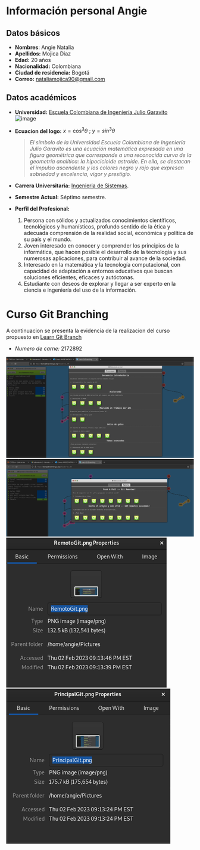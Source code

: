 # **Información personal Angie**
## **Datos básicos**
* **Nombres**: Angie Natalia 
* **Apellidos:** Mojica Diaz
* **Edad:** 20 años
* **Nacionalidad:** Colombiana
* **Ciudad de residencia:** Bogotá
* **Correo:** [nataliamojica90@gmail.com](mailto:nataliamojica90@gmail.com)
## **Datos académicos**
* **Universidad:** [Escuela Colombiana de Ingeniería Julio Garavito](https://www.escuelaing.edu.co/es/)\
    ![image](https://user-images.githubusercontent.com/99996670/215300944-b45011ca-4af1-4868-90a8-c7e64f592406.png)
* **Ecuacion del logo:** 
    $x = \cos^3\theta\:;\:y=sin^3\theta$
    > _El símbolo de la Universidad Escuela Colombiana de Ingeniería Julio Garavito es una ecuación matemática expresada en una figura geométrica que corresponde a una reconocida curva de la geometría analítica: la hipocicloide astroide. En ella, se destacan el impulso ascendente y los colores negro y rojo que expresan sobriedad y excelencia, vigor y prestigio._
* **Carrera Universitaria:** [Ingenieria de Sistemas]((https://www.escuelaing.edu.co/es/programas/ingenieria-de-sistemas/)).
* **Semestre Actual:** Séptimo semestre.
* **Perfil del Profesional:**

    1. Persona con sólidos y actualizados conocimientos científicos, tecnológicos y humanísticos, profundo sentido de la ética y adecuada comprensión de la realidad social, económica y política de su país y el mundo. 
    2. Joven interesado en conocer y comprender los principios de la informática, que hacen posible el desarrollo de la tecnología y sus numerosas aplicaciones, para contribuir al avance de la sociedad. 
    3. Interesado en la matemática y la tecnología computacional, con capacidad de adaptación a entornos educativos que buscan soluciones eficientes, eficaces y autóctonas. 
    4. Estudiante con deseos de explorar y llegar a ser experto en la ciencia e ingeniería del uso de la información. 
# **Curso Git Branching**
A continuacion se presenta la evidencia de la realizacion del curso propuesto en [Learn Git Branch](https://learngitbranching.js.org/)
* *Numero de carne:* 2172892

![Parte 1](https://github.com/An6ie02/CVDS-LAB1/blob/main/Images/PrincipalGit.png)\
![Parte 2](https://github.com/An6ie02/CVDS-LAB1/blob/main/Images/RemotoGit.png)\
![Propiedades 1](https://github.com/An6ie02/CVDS-LAB1/blob/main/Images/PropertiesPhoto.png)\
![Propiedades 2](https://github.com/An6ie02/CVDS-LAB1/blob/main/Images/PropertiesPhoto2.png)